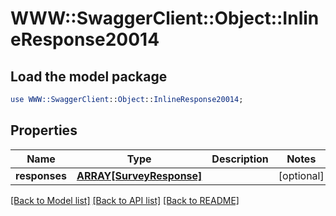 # WWW::SwaggerClient::Object::InlineResponse20014

## Load the model package
```perl
use WWW::SwaggerClient::Object::InlineResponse20014;
```

## Properties
Name | Type | Description | Notes
------------ | ------------- | ------------- | -------------
**responses** | [**ARRAY[SurveyResponse]**](SurveyResponse.md) |  | [optional] 

[[Back to Model list]](../README.md#documentation-for-models) [[Back to API list]](../README.md#documentation-for-api-endpoints) [[Back to README]](../README.md)


